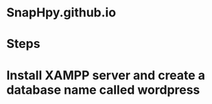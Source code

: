 # SnapHpy.github.io
# Steps
# Install XAMPP server and create a database name called wordpress
#
#
#
#
#

